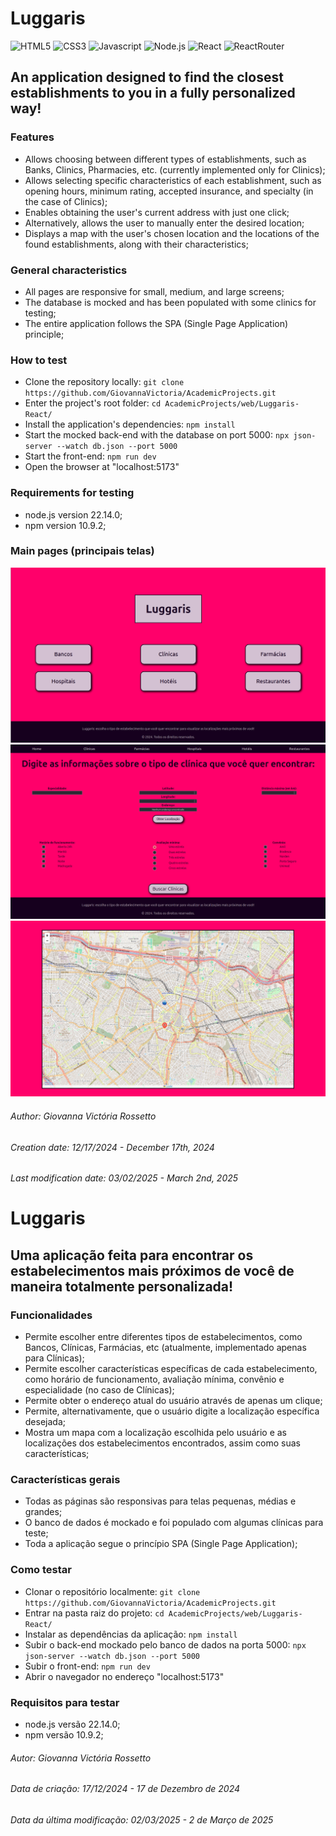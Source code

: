 # Luggaris

![HTML5](https://img.shields.io/badge/HTML5-E34F26?style=for-the-badge&logo=html5&logoColor=white)
![CSS3](https://img.shields.io/badge/CSS3-1572B6?style=for-the-badge&logo=css3&logoColor=white)
![Javascript](https://img.shields.io/badge/JavaScript-F7DF1E?style=for-the-badge&logo=javascript&logoColor=black)
![Node.js](https://img.shields.io/badge/Node.js-43853D?style=for-the-badge&logo=node.js&logoColor=white)
![React](https://img.shields.io/badge/React-20232A?style=for-the-badge&logo=react&logoColor=61DAFB)
![ReactRouter](https://img.shields.io/badge/React_Router-CA4245?style=for-the-badge&logo=react-router&logoColor=white)

## An application designed to find the closest establishments to you in a fully personalized way!

### Features
- Allows choosing between different types of establishments, such as Banks, Clinics, Pharmacies, etc. (currently implemented only for Clinics);
- Allows selecting specific characteristics of each establishment, such as opening hours, minimum rating, accepted insurance, and specialty (in the case of Clinics);
- Enables obtaining the user's current address with just one click;
- Alternatively, allows the user to manually enter the desired location;
- Displays a map with the user's chosen location and the locations of the found establishments, along with their characteristics;

### General characteristics
- All pages are responsive for small, medium, and large screens;
- The database is mocked and has been populated with some clinics for testing;
- The entire application follows the SPA (Single Page Application) principle;

### How to test
- Clone the repository locally: `git clone https://github.com/GiovannaVictoria/AcademicProjects.git`
- Enter the project's root folder: `cd AcademicProjects/web/Luggaris-React/`
- Install the application's dependencies: `npm install`
- Start the mocked back-end with the database on port 5000: `npx json-server --watch db.json --port 5000`
- Start the front-end: `npm run dev`
- Open the browser at "localhost:5173"

### Requirements for testing
- node.js version 22.14.0;
- npm version 10.9.2;

### Main pages (principais telas)
![Home](public/images/Home.png)
![FormularioClinica](public/images/FormularioClinica.png)
![Mapa](public/images/Mapa.png)

###### Author: Giovanna Victória Rossetto
###### Creation date: 12/17/2024 - December 17th, 2024
###### Last modification date: 03/02/2025 - March 2nd, 2025

# Luggaris

## Uma aplicação feita para encontrar os estabelecimentos mais próximos de você de maneira totalmente personalizada!

### Funcionalidades
- Permite escolher entre diferentes tipos de estabelecimentos, como Bancos, Clínicas, Farmácias, etc (atualmente, implementado apenas para Clínicas);
- Permite escolher características específicas de cada estabelecimento, como horário de funcionamento, avaliação mínima, convênio e especialidade (no caso de Clínicas);
- Permite obter o endereço atual do usuário através de apenas um clique;
- Permite, alternativamente, que o usuário digite a localização específica desejada;
- Mostra um mapa com a localização escolhida pelo usuário e as localizações dos estabelecimentos encontrados, assim como suas características;

### Características gerais
- Todas as páginas são responsivas para telas pequenas, médias e grandes;
- O banco de dados é mockado e foi populado com algumas clínicas para teste;
- Toda a aplicação segue o princípio SPA (Single Page Application);

### Como testar
- Clonar o repositório localmente: `git clone https://github.com/GiovannaVictoria/AcademicProjects.git`
- Entrar na pasta raiz do projeto: `cd AcademicProjects/web/Luggaris-React/`
- Instalar as dependências da aplicação: `npm install`
- Subir o back-end mockado pelo banco de dados na porta 5000: `npx json-server --watch db.json --port 5000`
- Subir o front-end: `npm run dev`
- Abrir o navegador no endereço "localhost:5173"

### Requisitos para testar
- node.js versão 22.14.0;
- npm versão 10.9.2;

###### Autor: Giovanna Victória Rossetto
###### Data de criação: 17/12/2024 - 17 de Dezembro de 2024
###### Data da última modificação: 02/03/2025 - 2 de Março de 2025

